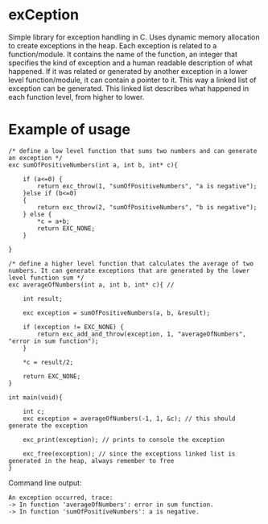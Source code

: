 # exCeption
Simple library for exception handling in C. Uses dynamic memory allocation to create exceptions in the heap. Each exception is related to a function/module. It contains the name of the function, an integer that specifies the kind of exception and a human readable description of what happened. If it was related or generated by another exception in a lower level function/module, it can contain a pointer to it. This way a linked list of exception can be generated. This linked list describes what happened in each function level, from higher to lower.  
# Example of usage
```
/* define a low level function that sums two numbers and can generate an exception */
exc sumOfPositiveNumbers(int a, int b, int* c){

    if (a<=0) {
        return exc_throw(1, "sumOfPositiveNumbers", "a is negative");
    }else if (b<=0)
    {
        return exc_throw(2, "sumOfPositiveNumbers", "b is negative");
    } else {
        *c = a+b;
        return EXC_NONE;
    }
    
}

/* define a higher level function that calculates the average of two numbers. It can generate exceptions that are generated by the lower level function sum */
exc averageOfNumbers(int a, int b, int* c){ // 

    int result;

    exc exception = sumOfPositiveNumbers(a, b, &result);

    if (exception != EXC_NONE) {
        return exc_add_and_throw(exception, 1, "averageOfNumbers", "error in sum function");
    }
        
    *c = result/2;
    
    return EXC_NONE;
}

int main(void){
    
    int c;
    exc exception = averageOfNumbers(-1, 1, &c); // this should generate the exception

    exc_print(exception); // prints to console the exception

    exc_free(exception); // since the exceptions linked list is generated in the heap, always remember to free
}
```
Command line output:  
```
An exception occurred, trace:
-> In function 'averageOfNumbers': error in sum function.
-> In function 'sumOfPositiveNumbers': a is negative.
```
